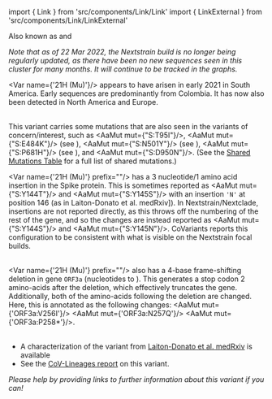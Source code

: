 import { Link } from 'src/components/Link/Link'
import { LinkExternal } from 'src/components/Link/LinkExternal'

Also known as <Lin name="B.1.621" /> and <Who name="Mu" />

_Note that as of 22 Mar 2022, the Nextstrain build is no longer being regularly updated, as there have been no new sequences seen in this cluster for many months. It will continue to be tracked in the graphs._

<Var name={'21H (Mu)'}/> appears to have arisen in early 2021 in South America. Early sequences are predominantly from Colombia.
It has now also been detected in North America and Europe.
<br/><br/>

This variant carries some mutations that are also seen in the variants of concern/interest, such as <AaMut mut={"S:T95I"}/>, <AaMut mut={"S:E484K"}/> (see <Mut name="S:E484"/>), <AaMut mut={"S:N501Y"}/> (see <Mut name="S:N501"/>), <AaMut mut={"S:P681H"}/> (see <Mut name="S:P681"/>), and <AaMut mut={"S:D950N"}/>. (See the [Shared Mutations Table](/shared-mutations) for a full list of shared mutations.)

<Var name={'21H (Mu)'} prefix=""/> has a 3 nucleotide/1 amino acid insertion in the Spike protein.
This is sometimes reported as <AaMut mut={"S:Y144T"}/> and <AaMut mut={"S:Y145S"}/> with an insertion <code>'N'</code> at position 146 (as in <LinkExternal href="https://www.medrxiv.org/content/10.1101/2021.05.08.21256619v1">Laiton-Donato et al. medRxiv]</LinkExternal>).
In Nextstrain/Nextclade, insertions are not reported directly, as this throws off the numbering of the rest of the gene, and so the changes are instead reported as <AaMut mut={"S:Y144S"}/> and <AaMut mut={"S:Y145N"}/>.
CoVariants reports this configuration to be consistent with what is visible on the Nextstrain focal builds.
<br/><br/>

<Var name={'21H (Mu)'} prefix=""/> also has a 4-base frame-shifting deletion in gene <code>ORF3a</code> (nucleotides <NucMut mut="G26158-" /> to <NucMut mut="A26161-" />).
This generates a stop codon 2 amino-acids after the deletion, which effectively truncates the gene.
Additionally, both of the amino-acids following the deletion are changed.
Here, this is annotated as the following changes: <AaMut mut={'ORF3a:V256I'}/> <AaMut mut={'ORF3a:N257Q'}/> <AaMut mut={'ORF3a:P258*'}/>. 
<br/><br/>

- A characterization of the variant from [Laiton-Donato et al. medRxiv](https://www.medrxiv.org/content/10.1101/2021.05.08.21256619v1) is available
- See the [CoV-Lineages report](https://cov-lineages.org/lineages/lineage_B.1.621.html) on this variant.

_Please help by providing links to further information about this variant if you can!_
